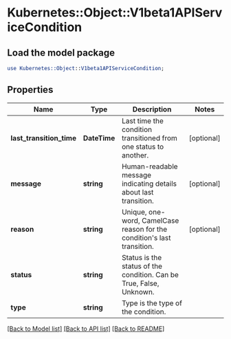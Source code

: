 # Kubernetes::Object::V1beta1APIServiceCondition

## Load the model package
```perl
use Kubernetes::Object::V1beta1APIServiceCondition;
```

## Properties
Name | Type | Description | Notes
------------ | ------------- | ------------- | -------------
**last_transition_time** | **DateTime** | Last time the condition transitioned from one status to another. | [optional] 
**message** | **string** | Human-readable message indicating details about last transition. | [optional] 
**reason** | **string** | Unique, one-word, CamelCase reason for the condition&#39;s last transition. | [optional] 
**status** | **string** | Status is the status of the condition. Can be True, False, Unknown. | 
**type** | **string** | Type is the type of the condition. | 

[[Back to Model list]](../README.md#documentation-for-models) [[Back to API list]](../README.md#documentation-for-api-endpoints) [[Back to README]](../README.md)



